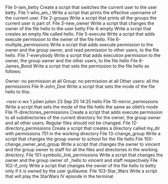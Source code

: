 File 0-iam_betty Create a script that switches the current user to the user betty.
File 1-who_am_i Write a script that prints the effective username of the current user.
File 2-groups Write a script that prints all the groups the current user is part of.
File 3-new_owner Write a script that changes the owner of the file hello to the user betty
File 4-empty Write a script that creates an empty file called hello.
File 5-execute Write a script that adds execute permission to the owner of the file hello.
File 6-multiple_permissions Write a script that adds execute permission to the owner and the group owner, and read permission to other users, to the file hello.
 File 7-everybody Write a script that adds execution permission to the owner, the group owner and the other users, to the file hello
File 8-James_Bond Write a script that sets the permission to the file hello as follows:

Owner: no permission at all
Group: no permission at all
Other users: all the permissions
File 9-John_Doe Write a script that sets the mode of the file hello to this:

-rwxr-x-wx 1 julien julien 23 Sep 20 14:25 hello
File 10-mirror_permissions Write a script that sets the mode of the file hello the same as olleh’s mode
File 11-directories_permissions Create a script that adds execute permission to all subdirectories of the current directory for the owner, the group owner and all other users. Regular files should not be changed.
File 12-directory_permissions Create a script that creates a directory called my_dir with permissions 751 in the working directory
File 13-change_group Write a script that changes the group owner to school for the file hello
File 100-change_owner_and_group Write a script that changes the owner to vincent and the group owner to staff for all the files and directories in the working directory.
File 101-symbolic_link_permissions Write a script that changes the owner and the group owner of _hello to vincent and staff respectively
File 102-if_only Write a script that changes the owner of the file hello to betty only if it is owned by the user guillaume.
File 103-Star_Wars Write a script that will play the StarWars IV episode in the terminal.
